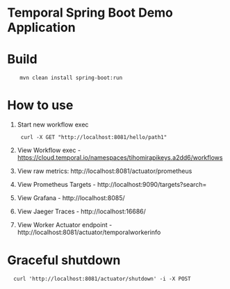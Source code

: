 # Temporal Spring Boot Demo Application

# Build

        mvn clean install spring-boot:run

# How to use
1. Start new workflow exec 

        curl -X GET "http://localhost:8081/hello/path1"

2. View Workflow exec - https://cloud.temporal.io/namespaces/tihomirapikeys.a2dd6/workflows
3. View raw metrics: http://localhost:8081/actuator/prometheus
4. View Prometheus Targets - http://localhost:9090/targets?search=
5. View Grafana - http://localhost:8085/
6. View Jaeger Traces - http://localhost:16686/
7. View Worker Actuator endpoint - http://localhost:8081/actuator/temporalworkerinfo


# Graceful shutdown

      curl 'http://localhost:8081/actuator/shutdown' -i -X POST
